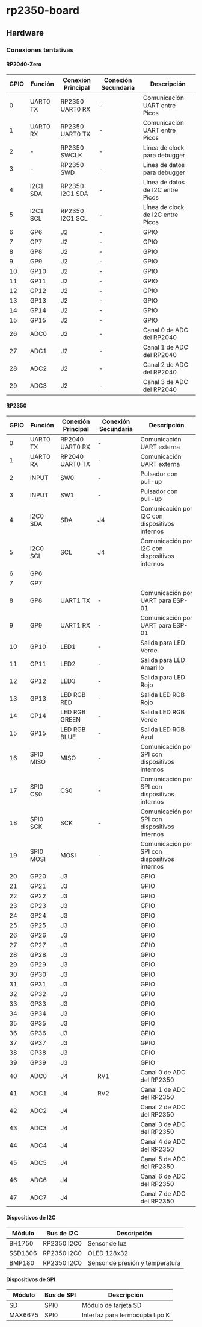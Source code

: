 # rp2350-board

## Hardware

### Conexiones tentativas

#### RP2040-Zero

| GPIO | Función | Conexión Principal | Conexión Secundaria | Descripción |
| --- | --- | --- | --- | --- |
| 0 | UART0 TX | RP2350 UART0 RX | - | Comunicación UART entre Picos |
| 1 | UART0 RX | RP2350 UART0 TX | - | Comunicación UART entre Picos |
| 2 | - | RP2350 SWCLK | - | Linea de clock para debugger |
| 3 | - | RP2350 SWD | - | Linea de datos para debugger |
| 4 | I2C1 SDA | RP2350 I2C1 SDA | - | Línea de datos de I2C entre Picos |
| 5 | I2C1 SCL | RP2350 I2C1 SCL | - | Línea de clock de I2C entre Picos |
| 6 | GP6 | J2 | - | GPIO |
| 7 | GP7 | J2 | - | GPIO |
| 8 | GP8 | J2 | - | GPIO |
| 9 | GP9 | J2 | - | GPIO |
| 10 | GP10 | J2 | - | GPIO |
| 11 | GP11 | J2 | - | GPIO |
| 12 | GP12 | J2 | - | GPIO |
| 13 | GP13 | J2 | - | GPIO |
| 14 | GP14 | J2 | - | GPIO |
| 15 | GP15 | J2 | - | GPIO |
| 26 | ADC0 | J2 | - | Canal 0 de ADC del RP2040 |
| 27 | ADC1 | J2 | - | Canal 1 de ADC del RP2040 |
| 28 | ADC2 | J2 | - | Canal 2 de ADC del RP2040 |
| 29 | ADC3 | J2 | - | Canal 3 de ADC del RP2040 |

#### RP2350

| GPIO | Función | Conexión Principal | Conexión Secundaria | Descripción |
| --- | --- | --- | --- | --- |
| 0 | UART0 TX | RP2040 UART0 RX | - | Comunicación UART externa |
| 1 | UART0 RX | RP2040 UART0 TX | - | Comunicación UART externa |
| 2 | INPUT | SW0 | - | Pulsador con pull-up |
| 3 | INPUT | SW1 | - | Pulsador con pull-up |
| 4 | I2C0 SDA | SDA | J4 | Comunicación por I2C con dispositivos internos |
| 5 | I2C0 SCL | SCL | J4 | Comunicación por I2C con dispositivos internos |
| 6 | GP6 | | | |
| 7 | GP7 | | | |
| 8 | GP8 | UART1 TX | - | Comunicación por UART para ESP-01 |
| 9 | GP9 | UART1 RX | - | Comunicación por UART para ESP-01 |
| 10 | GP10 | LED1 | - | Salida para LED Verde |
| 11 | GP11 | LED2 | - | Salida para LED Amarillo |
| 12 | GP12 | LED3 | - | Salida para LED Rojo |
| 13 | GP13 | LED RGB RED | - | Salida LED RGB Rojo |
| 14 | GP14 | LED RGB GREEN | - | Salida LED RGB Verde |
| 15 | GP15 | LED RGB BLUE | - | Salida LED RGB Azul |
| 16 | SPI0 MISO | MISO | - | Comunicación por SPI con dispositivos internos |
| 17 | SPI0 CS0 | CS0 | - | Comunicación por SPI con dispositivos internos |
| 18 | SPI0 SCK | SCK | - | Comunicación por SPI con dispositivos internos |
| 19 | SPI0 MOSI | MOSI | - | Comunicación por SPI con dispositivos internos |
| 20 | GP20 | J3 | | GPIO |
| 21 | GP21 | J3 | | GPIO |
| 22 | GP22 | J3 | | GPIO |
| 23 | GP23 | J3 | | GPIO |
| 24 | GP24 | J3 | | GPIO |
| 25 | GP25 | J3 | | GPIO |
| 26 | GP26 | J3 | | GPIO |
| 27 | GP27 | J3 | | GPIO |
| 28 | GP28 | J3 | | GPIO |
| 29 | GP29 | J3 | | GPIO |
| 30 | GP30 | J3 | | GPIO |
| 31 | GP31 | J3 | | GPIO |
| 32 | GP32 | J3 | | GPIO |
| 33 | GP33 | J3 | | GPIO |
| 34 | GP34 | J3 | | GPIO |
| 35 | GP35 | J3 | | GPIO |
| 36 | GP36 | J3 | | GPIO |
| 37 | GP37 | J3 | | GPIO |
| 38 | GP38 | J3 | | GPIO |
| 39 | GP39 | J3 | | GPIO |
| 40 | ADC0 | J4 | RV1 | Canal 0 de ADC del RP2350 |
| 41 | ADC1 | J4 | RV2 | Canal 1 de ADC del RP2350 |
| 42 | ADC2 | J4 | | Canal 2 de ADC del RP2350 |
| 43 | ADC3 | J4 | | Canal 3 de ADC del RP2350 |
| 44 | ADC4 | J4 | | Canal 4 de ADC del RP2350 |
| 45 | ADC5 | J4 | | Canal 5 de ADC del RP2350 |
| 46 | ADC6 | J4 | | Canal 6 de ADC del RP2350 |
| 47 | ADC7 | J4 | | Canal 7 de ADC del RP2350 |

#### Dispositivos de I2C

| Módulo | Bus de I2C | Descripción |
| --- | --- | --- |
| BH1750 | RP2350 I2C0 | Sensor de luz |
| SSD1306 | RP2350 I2C0 | OLED 128x32 |
| BMP180 | RP2350 I2C0 | Sensor de presión y temperatura |

#### Dispositivos de SPI

| Módulo | Bus de SPI | Descripción |
| --- | --- | --- |
| SD | SPI0 | Módulo de tarjeta SD |
| MAX6675 | SPI0 | Interfaz para termocupla tipo K |
